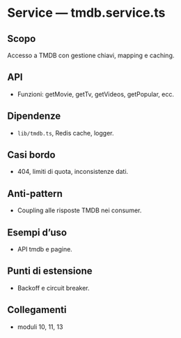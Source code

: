 # Service — tmdb.service.ts

## Scopo
Accesso a TMDB con gestione chiavi, mapping e caching.

## API
- Funzioni: getMovie, getTv, getVideos, getPopular, ecc.

## Dipendenze
- `lib/tmdb.ts`, Redis cache, logger.

## Casi bordo
- 404, limiti di quota, inconsistenze dati.

## Anti-pattern
- Coupling alle risposte TMDB nei consumer.

## Esempi d’uso
- API tmdb e pagine.

## Punti di estensione
- Backoff e circuit breaker.

## Collegamenti
- moduli 10, 11, 13